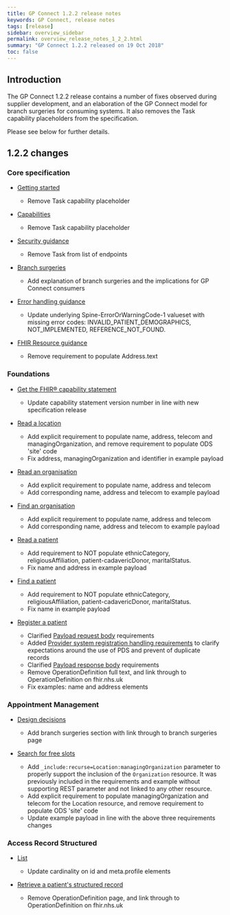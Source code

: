 ```yaml
---
title: GP Connect 1.2.2 release notes
keywords: GP Connect, release notes
tags: [release]
sidebar: overview_sidebar
permalink: overview_release_notes_1_2_2.html
summary: "GP Connect 1.2.2 released on 19 Oct 2018"
toc: false
---
```


## Introduction ##

The GP Connect 1.2.2 release contains a number of fixes observed during supplier development, and an elaboration of the GP Connect model for branch surgeries for consuming systems.  It also removes the Task capability placeholders from the specification.

Please see below for further details.

## 1.2.2 changes ##

### Core specification

- [Getting started](overview_engage.html)
  - Remove Task capability placeholder

- [Capabilities](overview_priority_capabilities.html)
  - Remove Task capability placeholder

- [Security guidance](development_api_security_guidance.html#authorisation-of-access-to-endpoints)
  - Remove Task from list of endpoints

- [Branch surgeries](development_branch_surgeries.html)
  - Add explanation of branch surgeries and the implications for GP Connect consumers

- [Error handling guidance](development_fhir_error_handling_guidance.html)
  - Update underlying Spine-ErrorOrWarningCode-1 valueset with missing error codes: INVALID_PATIENT_DEMOGRAPHICS, NOT_IMPLEMENTED, REFERENCE_NOT_FOUND.

- [FHIR Resource guidance](development_fhir_resource_guidance.html#address)
  - Remove requirement to populate Address.text

### Foundations

- [Get the FHIR&reg; capability statement](foundations_use_case_get_the_fhir_capability_statement.html)
  - Update capability statement version number in line with new specification release

- [Read a location](foundations_use_case_read_a_location.html)
  - Add explicit requirement to populate name, address, telecom and managingOrganization, and remove requirement to populate ODS 'site' code
  - Fix address, managingOrganization and identifier in example payload

- [Read an organisation](foundations_use_case_read_an_organisation.html)
  - Add explicit requirement to populate name, address and telecom
  - Add corresponding name, address and telecom to example payload

- [Find an organisation](foundations_use_case_find_an_organisation.html)
  - Add explicit requirement to populate name, address and telecom
  - Add corresponding name, address and telecom to example payload

- [Read a patient](foundations_use_case_read_a_patient.html)
  - Add requirement to NOT populate ethnicCategory, religiousAffiliation, patient-cadavericDonor, maritalStatus.
  - Fix name and address in example payload

- [Find a patient](foundations_use_case_find_a_patient.html)
  - Add requirement to NOT populate ethnicCategory, religiousAffiliation, patient-cadavericDonor, maritalStatus.
  - Fix name in example payload

- [Register a patient](foundations_use_case_register_a_patient.html)
  - Clarified [Payload request body](foundations_use_case_register_a_patient.html#payload-request-body) requirements
  - Added [Provider system registration handling requirements](foundations_use_case_register_a_patient.html#provider-system-registration-handling-requirements) to clarify expectations around the use of PDS and prevent of duplicate records
  - Clarified [Payload response body](foundations_use_case_register_a_patient.html#payload-response-body) requirements
  - Remove OperationDefinition full text, and link through to OperationDefinition on fhir.nhs.uk
  - Fix examples: name and address elements

### Appointment Management

- [Design decisions](appointments_design.html)
  - Add branch surgeries section with link through to branch surgeries page

- [Search for free slots](appointments_use_case_search_for_free_slots.html)
  - Add `_include:recurse=Location:managingOrganization` parameter to properly support the inclusion of the `Organization` resource.  It was previously included in the requirements and example without supporting REST parameter and not linked to any other resource.
  - Add explicit requirement to populate managingOrganization and telecom for the Location resource, and remove requirement to populate ODS 'site' code
  - Update example payload in line with the above three requirements changes

### Access Record Structured

- [List](accessrecord_structured_development_list.html)
  - Update cardinality on id and meta.profile elements

- [Retrieve a patient's structured record](accessrecord_structured_development_retrieve_patient_record.html)
  - Remove OperationDefinition page, and link through to OperationDefinition on fhir.nhs.uk
